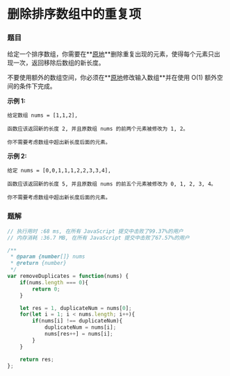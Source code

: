 # 删除排序数组中的重复项

### 题目

给定一个排序数组，你需要在**[原地](http://baike.baidu.com/item/原地算法)**删除重复出现的元素，使得每个元素只出现一次，返回移除后数组的新长度。

不要使用额外的数组空间，你必须在**[原地](https://baike.baidu.com/item/原地算法)修改输入数组**并在使用 O(1) 额外空间的条件下完成。

**示例 1:**

```
给定数组 nums = [1,1,2], 

函数应该返回新的长度 2, 并且原数组 nums 的前两个元素被修改为 1, 2。 

你不需要考虑数组中超出新长度后面的元素。
```

**示例 2:**

```
给定 nums = [0,0,1,1,1,2,2,3,3,4],

函数应该返回新的长度 5, 并且原数组 nums 的前五个元素被修改为 0, 1, 2, 3, 4。

你不需要考虑数组中超出新长度后面的元素。
```



### 题解

```javascript
// 执行用时 :68 ms, 在所有 JavaScript 提交中击败了99.37%的用户
// 内存消耗 :36.7 MB, 在所有 JavaScript 提交中击败了67.57%的用户

/**
 * @param {number[]} nums
 * @return {number}
 */
var removeDuplicates = function(nums) {
    if(nums.length === 0){
        return 0;
    }

    let res = 1, duplicateNum = nums[0];
    for(let i = 1; i < nums.length; i++){
        if(nums[i] !== duplicateNum){
            duplicateNum = nums[i];
            nums[res++] = nums[i];
        }
    }

    return res;
};
```

